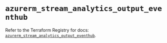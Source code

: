 # `azurerm_stream_analytics_output_eventhub`

Refer to the Terraform Registry for docs: [`azurerm_stream_analytics_output_eventhub`](https://registry.terraform.io/providers/hashicorp/azurerm/4.27.0/docs/resources/stream_analytics_output_eventhub).
